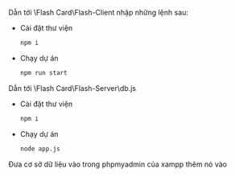 Dẫn tới \Flash Card\Flash-Client nhập những lệnh sau:
- Cài đặt thư viện
  ```bash
  npm i
   ```
- Chạy dự án
  ```bash
  npm run start
   ```

Dẫn tới \Flash Card\Flash-Server\db.js
- Cài đặt thư viện
  ```bash
  npm i
   ```
- Chạy dự án
  ```bash
  node app.js
   ```

Đưa cơ sở dữ liệu vào trong phpmyadmin của xampp thêm nó vào 
